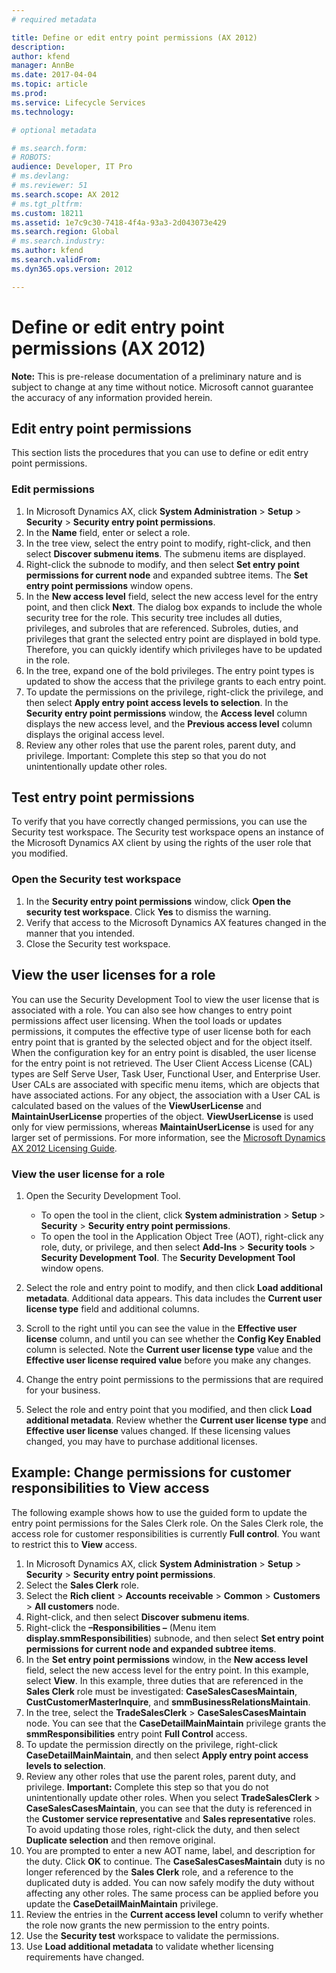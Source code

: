 ```yaml
---
# required metadata

title: Define or edit entry point permissions (AX 2012)
description: 
author: kfend
manager: AnnBe
ms.date: 2017-04-04
ms.topic: article
ms.prod: 
ms.service: Lifecycle Services
ms.technology: 

# optional metadata

# ms.search.form: 
# ROBOTS: 
audience: Developer, IT Pro
# ms.devlang: 
# ms.reviewer: 51
ms.search.scope: AX 2012
# ms.tgt_pltfrm: 
ms.custom: 18211
ms.assetid: 1e7c9c30-7418-4f4a-93a3-2d043073e429
ms.search.region: Global
# ms.search.industry: 
ms.author: kfend
ms.search.validFrom: 
ms.dyn365.ops.version: 2012

---
```


# Define or edit entry point permissions (AX 2012)



**Note:** This is pre-release documentation of a preliminary nature and is subject to change at any time without notice. Microsoft cannot guarantee the accuracy of any information provided herein.

## Edit entry point permissions
This section lists the procedures that you can use to define or edit entry point permissions.

### Edit permissions

1.  In Microsoft Dynamics AX, click **System Administration** &gt; **Setup** &gt; **Security** &gt; **Security entry point permissions**.
2.  In the **Name** field, enter or select a role.
3.  In the tree view, select the entry point to modify, right-click, and then select **Discover submenu items**. The submenu items are displayed.
4.  Right-click the subnode to modify, and then select **Set entry point permissions for current node** and expanded subtree items. The **Set entry point permissions** window opens.
5.  In the **New access level** field, select the new access level for the entry point, and then click **Next**. The dialog box expands to include the whole security tree for the role. This security tree includes all duties, privileges, and subroles that are referenced. Subroles, duties, and privileges that grant the selected entry point are displayed in bold type. Therefore, you can quickly identify which privileges have to be updated in the role.
6.  In the tree, expand one of the bold privileges. The entry point types is updated to show the access that the privilege grants to each entry point.
7.  To update the permissions on the privilege, right-click the privilege, and then select **Apply entry point access levels to selection**. In the **Security entry point permissions** window, the **Access level** column displays the new access level, and the **Previous access level** column displays the original access level.
8.  Review any other roles that use the parent roles, parent duty, and privilege. Important: Complete this step so that you do not unintentionally update other roles.

## Test entry point permissions
To verify that you have correctly changed permissions, you can use the Security test workspace. The Security test workspace opens an instance of the Microsoft Dynamics AX client by using the rights of the user role that you modified.

### Open the Security test workspace

1.  In the **Security entry point permissions** window, click **Open the security test workspace**. Click **Yes** to dismiss the warning.
2.  Verify that access to the Microsoft Dynamics AX features changed in the manner that you intended.
3.  Close the Security test workspace.

## View the user licenses for a role
You can use the Security Development Tool to view the user license that is associated with a role. You can also see how changes to entry point permissions affect user licensing. When the tool loads or updates permissions, it computes the effective type of user license both for each entry point that is granted by the selected object and for the object itself. When the configuration key for an entry point is disabled, the user license for the entry point is not retrieved. The User Client Access License (CAL) types are Self Serve User, Task User, Functional User, and Enterprise User. User CALs are associated with specific menu items, which are objects that have associated actions. For any object, the association with a User CAL is calculated based on the values of the **ViewUserLicense** and **MaintainUserLicense** properties of the object. **ViewUserLicense** is used only for view permissions, whereas **MaintainUserLicense** is used for any larger set of permissions. For more information, see the [Microsoft Dynamics AX 2012 Licensing Guide](http://download.microsoft.com/download/C/1/0/C10B152C-9E2B-4A9D-BE1F-52718B94318B/Microsoft%20Dynamics%20AX%20Licensing%20Guide.pdf).

### View the user license for a role

1.  Open the Security Development Tool.
    -   To open the tool in the client, click **System administration** &gt; **Setup** &gt; **Security** &gt; **Security entry point permissions**.
    -   To open the tool in the Application Object Tree (AOT), right-click any role, duty, or privilege, and then select **Add-Ins** &gt; **Security tools** &gt; **Security Development Tool**. The **Security Development Tool** window opens.

2.  Select the role and entry point to modify, and then click **Load additional metadata**. Additional data appears. This data includes the **Current user license type** field and additional columns.
3.  Scroll to the right until you can see the value in the **Effective user license** column, and until you can see whether the **Config Key Enabled** column is selected. Note the **Current user license type** value and the **Effective user license required value** before you make any changes.
4.  Change the entry point permissions to the permissions that are required for your business.
5.  Select the role and entry point that you modified, and then click **Load additional metadata**. Review whether the **Current user license type** and **Effective user license** values changed. If these licensing values changed, you may have to purchase additional licenses.

## Example: Change permissions for customer responsibilities to View access
The following example shows how to use the guided form to update the entry point permissions for the Sales Clerk role. On the Sales Clerk role, the access role for customer responsibilities is currently **Full control**. You want to restrict this to **View** access.

1.  In Microsoft Dynamics AX, click **System Administration** &gt; **Setup** &gt; **Security** &gt; **Security entry point permissions**.
2.  Select the **Sales Clerk** role.
3.  Select the **Rich client** &gt; **Accounts receivable** &gt; **Common** &gt; **Customers** &gt; **All customers** node.
4.  Right-click, and then select **Discover submenu items**.
5.  Right-click the **–Responsibilities –** (Menu item **display.smmResponsibilities**) subnode, and then select **Set entry point permissions for current node and expanded subtree items**.
6.  In the **Set entry point permissions** window, in the **New access level** field, select the new access level for the entry point. In this example, select **View**. In this example, three duties that are referenced in the **Sales Clerk** role must be investigated: **CaseSalesCasesMaintain**, **CustCustomerMasterInquire**, and **smmBusinessRelationsMaintain**.
7.  In the tree, select the **TradeSalesClerk** &gt; **CaseSalesCasesMaintain** node. You can see that the **CaseDetailMainMaintain** privilege grants the **smmResponsibilities** entry point **Full Control** access.
8.  To update the permission directly on the privilege, right-click **CaseDetailMainMaintain**, and then select **Apply entry point access levels to selection**.
9.  Review any other roles that use the parent roles, parent duty, and privilege. **Important:** Complete this step so that you do not unintentionally update other roles. When you select **TradeSalesClerk** &gt; **CaseSalesCasesMaintain**, you can see that the duty is referenced in the **Customer service representative** and **Sales representative** roles. To avoid updating those roles, right-click the duty, and then select **Duplicate selection** and then remove original.
10. You are prompted to enter a new AOT name, label, and description for the duty. Click **OK** to continue. The **CaseSalesCasesMaintain** duty is no longer referenced by the **Sales Clerk** role, and a reference to the duplicated duty is added. You can now safely modify the duty without affecting any other roles. The same process can be applied before you update the **CaseDetailMainMaintain** privilege.
11. Review the entries in the **Current access level** column to verify whether the role now grants the new permission to the entry points.
12. Use the **Security test** workspace to validate the permissions.
13. Use **Load additional metadata** to validate whether licensing requirements have changed.


